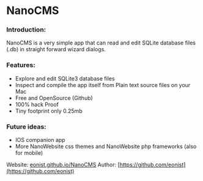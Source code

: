 # NanoCMS

### Introduction:
NanoCMS is a very simple app that can read and edit SQLite database files (.db) in straight forward wizard dialogs.

### Features:
- Explore and edit SQLite3 database files
- Inspect and compile the app itself from Plain text source files on your Mac
- Free and OpenSource (Github)
- 100% hack Proof
- Tiny footprint only 0.25mb

### Future ideas:
- IOS companion app
- More NanoWebsite css themes and NanoWebsite php frameworks (also for mobile)

Website: [eonist.github.io/NanoCMS](http://eonist.github.io/NanoCMS/) <Enter>
Author: [https://github.com/eonist](https://github.com/eonist)
